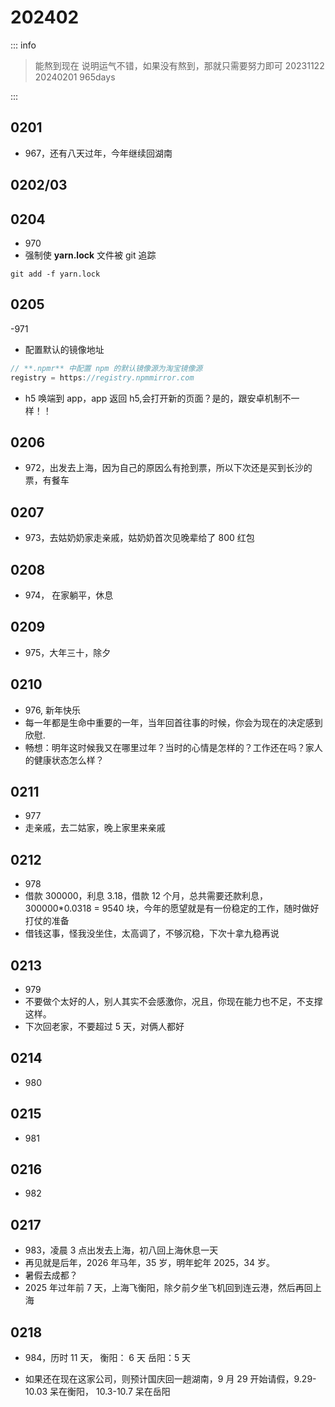 # 202402

::: info

> 能熬到现在 说明运气不错，如果没有熬到，那就只需要努力即可
> 20231122
> 20240201 965days

:::

## 0201

- 967，还有八天过年，今年继续回湖南

## 0202/03

## 0204

- 970
- 强制使 **yarn.lock** 文件被 git 追踪

```shell
git add -f yarn.lock
```

## 0205

-971

- 配置默认的镜像地址

```js
// **.npmr** 中配置 npm 的默认镜像源为淘宝镜像源
registry = https://registry.npmmirror.com
```

- h5 唤端到 app，app 返回 h5,会打开新的页面？是的，跟安卓机制不一样！！

## 0206

- 972，出发去上海，因为自己的原因么有抢到票，所以下次还是买到长沙的票，有餐车

## 0207

- 973，去姑奶奶家走亲戚，姑奶奶首次见晚辈给了 800 红包

## 0208

- 974， 在家躺平，休息

## 0209

- 975，大年三十，除夕

## 0210

- 976, 新年快乐
- 每一年都是生命中重要的一年，当年回首往事的时候，你会为现在的决定感到欣慰.
- 畅想：明年这时候我又在哪里过年？当时的心情是怎样的？工作还在吗？家人的健康状态怎么样？

## 0211

- 977
- 走亲戚，去二姑家，晚上家里来亲戚

## 0212

- 978
- 借款 300000，利息 3.18，借款 12 个月，总共需要还款利息，300000\*0.0318 = 9540 块，今年的愿望就是有一份稳定的工作，随时做好打仗的准备
- 借钱这事，怪我没坐住，太高调了，不够沉稳，下次十拿九稳再说

## 0213

- 979
- 不要做个太好的人，别人其实不会感激你，况且，你现在能力也不足，不支撑这样。
- 下次回老家，不要超过 5 天，对俩人都好

## 0214

- 980

## 0215

- 981

## 0216

- 982

## 0217

- 983，凌晨 3 点出发去上海，初八回上海休息一天
- 再见就是后年，2026 年马年，35 岁，明年蛇年 2025，34 岁。
- 暑假去成都？
- 2025 年过年前 7 天，上海飞衡阳，除夕前夕坐飞机回到连云港，然后再回上海

## 0218

- 984，历时 11 天，
  衡阳： 6 天
  岳阳：5 天

- 如果还在现在这家公司，则预计国庆回一趟湖南，9 月 29 开始请假，9.29-10.03 呆在衡阳， 10.3-10.7 呆在岳阳
